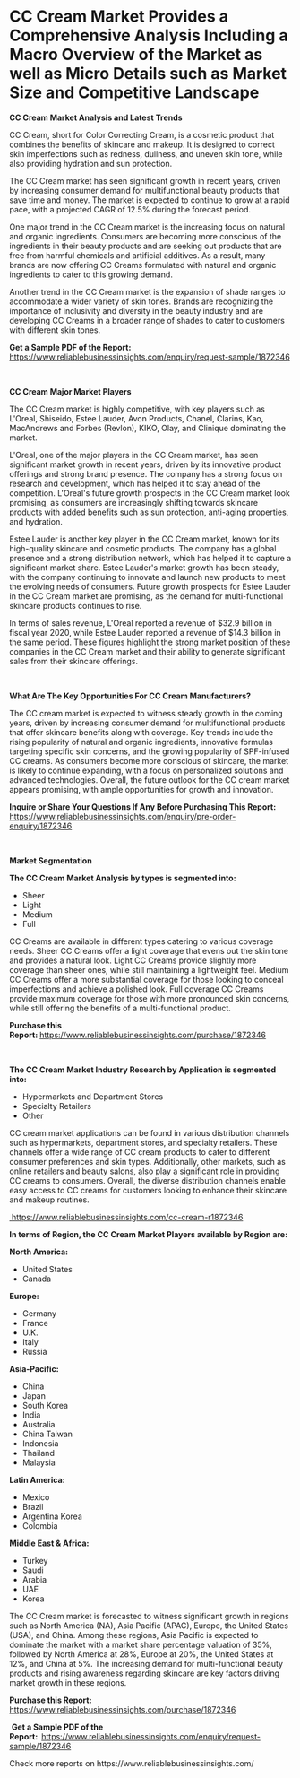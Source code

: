 <p><h1>CC Cream Market Provides a Comprehensive Analysis Including a Macro Overview of the Market as well as Micro Details such as Market Size and Competitive Landscape</h1></p><p><strong>CC Cream Market Analysis and Latest Trends</strong></p>
<p><p>CC Cream, short for Color Correcting Cream, is a cosmetic product that combines the benefits of skincare and makeup. It is designed to correct skin imperfections such as redness, dullness, and uneven skin tone, while also providing hydration and sun protection.</p><p>The CC Cream market has seen significant growth in recent years, driven by increasing consumer demand for multifunctional beauty products that save time and money. The market is expected to continue to grow at a rapid pace, with a projected CAGR of 12.5% during the forecast period.</p><p>One major trend in the CC Cream market is the increasing focus on natural and organic ingredients. Consumers are becoming more conscious of the ingredients in their beauty products and are seeking out products that are free from harmful chemicals and artificial additives. As a result, many brands are now offering CC Creams formulated with natural and organic ingredients to cater to this growing demand.</p><p>Another trend in the CC Cream market is the expansion of shade ranges to accommodate a wider variety of skin tones. Brands are recognizing the importance of inclusivity and diversity in the beauty industry and are developing CC Creams in a broader range of shades to cater to customers with different skin tones.</p></p>
<p><strong>Get a Sample PDF of the Report:&nbsp;</strong> <a href="https://www.reliablebusinessinsights.com/enquiry/request-sample/1872346">https://www.reliablebusinessinsights.com/enquiry/request-sample/1872346</a></p>
<p>&nbsp;</p>
<p><strong>CC Cream Major Market Players</strong></p>
<p><p>The CC Cream market is highly competitive, with key players such as L'Oreal, Shiseido, Estee Lauder, Avon Products, Chanel, Clarins, Kao, MacAndrews and Forbes (Revlon), KIKO, Olay, and Clinique dominating the market.</p><p>L'Oreal, one of the major players in the CC Cream market, has seen significant market growth in recent years, driven by its innovative product offerings and strong brand presence. The company has a strong focus on research and development, which has helped it to stay ahead of the competition. L'Oreal's future growth prospects in the CC Cream market look promising, as consumers are increasingly shifting towards skincare products with added benefits such as sun protection, anti-aging properties, and hydration.</p><p>Estee Lauder is another key player in the CC Cream market, known for its high-quality skincare and cosmetic products. The company has a global presence and a strong distribution network, which has helped it to capture a significant market share. Estee Lauder's market growth has been steady, with the company continuing to innovate and launch new products to meet the evolving needs of consumers. Future growth prospects for Estee Lauder in the CC Cream market are promising, as the demand for multi-functional skincare products continues to rise.</p><p>In terms of sales revenue, L'Oreal reported a revenue of $32.9 billion in fiscal year 2020, while Estee Lauder reported a revenue of $14.3 billion in the same period. These figures highlight the strong market position of these companies in the CC Cream market and their ability to generate significant sales from their skincare offerings.</p></p>
<p>&nbsp;</p>
<p><strong>What Are The Key Opportunities For CC Cream Manufacturers?</strong></p>
<p><p>The CC cream market is expected to witness steady growth in the coming years, driven by increasing consumer demand for multifunctional products that offer skincare benefits along with coverage. Key trends include the rising popularity of natural and organic ingredients, innovative formulas targeting specific skin concerns, and the growing popularity of SPF-infused CC creams. As consumers become more conscious of skincare, the market is likely to continue expanding, with a focus on personalized solutions and advanced technologies. Overall, the future outlook for the CC cream market appears promising, with ample opportunities for growth and innovation.</p></p>
<p><strong>Inquire or Share Your Questions If Any Before Purchasing This Report:</strong> <a href="https://www.reliablebusinessinsights.com/enquiry/pre-order-enquiry/1872346">https://www.reliablebusinessinsights.com/enquiry/pre-order-enquiry/1872346</a></p>
<p>&nbsp;</p>
<p><strong>Market Segmentation</strong></p>
<p><strong>The CC Cream Market Analysis by types is segmented into:</strong></p>
<p><ul><li>Sheer</li><li>Light</li><li>Medium</li><li>Full</li></ul></p>
<p><p>CC Creams are available in different types catering to various coverage needs. Sheer CC Creams offer a light coverage that evens out the skin tone and provides a natural look. Light CC Creams provide slightly more coverage than sheer ones, while still maintaining a lightweight feel. Medium CC Creams offer a more substantial coverage for those looking to conceal imperfections and achieve a polished look. Full coverage CC Creams provide maximum coverage for those with more pronounced skin concerns, while still offering the benefits of a multi-functional product.</p></p>
<p><strong>Purchase this Report:&nbsp;</strong><a href="https://www.reliablebusinessinsights.com/purchase/1872346">https://www.reliablebusinessinsights.com/purchase/1872346</a></p>
<p>&nbsp;</p>
<p><strong>The CC Cream Market Industry Research by Application is segmented into:</strong></p>
<p><ul><li>Hypermarkets and Department Stores</li><li>Specialty Retailers</li><li>Other</li></ul></p>
<p><p>CC cream market applications can be found in various distribution channels such as hypermarkets, department stores, and specialty retailers. These channels offer a wide range of CC cream products to cater to different consumer preferences and skin types. Additionally, other markets, such as online retailers and beauty salons, also play a significant role in providing CC creams to consumers. Overall, the diverse distribution channels enable easy access to CC creams for customers looking to enhance their skincare and makeup routines.</p></p>
<p><a href="https://www.reliablebusinessinsights.com/cc-cream-r1872346">&nbsp;https://www.reliablebusinessinsights.com/cc-cream-r1872346</a></p>
<p><strong>In terms of Region, the CC Cream Market Players available by Region are:</strong></p>
<p>
    <p> <strong> North America: </strong>
        <ul>
            <li>United States</li>
            <li>Canada</li>
        </ul>
        </p> 
    <p> <strong> Europe: </strong>
        <ul>
            <li>Germany</li>
            <li>France</li>
            <li>U.K.</li>
            <li>Italy</li>
            <li>Russia</li>
        </ul>
        </p> 
    <p> <strong> Asia-Pacific: </strong>
        <ul>
            <li>China</li>
            <li>Japan</li>
            <li>South Korea</li>
            <li>India</li>
            <li>Australia</li>
            <li>China Taiwan</li>
            <li>Indonesia</li>
            <li>Thailand</li>
            <li>Malaysia</li>
        </ul>
        </p> 
    <p> <strong> Latin America: </strong>
        <ul>
            <li>Mexico</li>
            <li>Brazil</li>
            <li>Argentina Korea</li>
            <li>Colombia</li>
        </ul>
        </p> 
    <p> <strong> Middle East & Africa: </strong>
        <ul>
            <li>Turkey</li>
            <li>Saudi</li>
            <li>Arabia</li>
            <li>UAE</li>
            <li>Korea</li>
        </ul>
    </p>
    </p>
<p><p>The CC Cream market is forecasted to witness significant growth in regions such as North America (NA), Asia Pacific (APAC), Europe, the United States (USA), and China. Among these regions, Asia Pacific is expected to dominate the market with a market share percentage valuation of 35%, followed by North America at 28%, Europe at 20%, the United States at 12%, and China at 5%. The increasing demand for multi-functional beauty products and rising awareness regarding skincare are key factors driving market growth in these regions.</p></p>
<p><strong>Purchase this Report: </strong><a href="https://www.reliablebusinessinsights.com/purchase/1872346">https://www.reliablebusinessinsights.com/purchase/1872346</a></p>
<p>&nbsp;<strong>Get a Sample PDF of the Report:&nbsp;&nbsp;</strong><a href="https://www.reliablebusinessinsights.com/enquiry/request-sample/1872346">https://www.reliablebusinessinsights.com/enquiry/request-sample/1872346</a></p>
<p><strong></strong></p>
<p>Check more reports on https://www.reliablebusinessinsights.com/</p>
